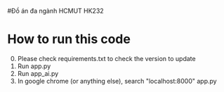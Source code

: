#Đồ án đa ngành HCMUT HK232
# How to run this code

0. Please check requirements.txt to check the version to update 
1. Run app.py
2. Run app_ai.py
3. In google chrome (or anything else), search "localhost:8000"
app.py
